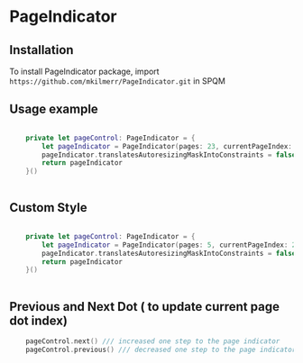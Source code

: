 # PageIndicator

## Installation

To install PageIndicator package, import `https://github.com/mkilmerr/PageIndicator.git` in SPQM

## Usage example 


```swift 

    private let pageControl: PageIndicator = {
        let pageIndicator = PageIndicator(pages: 23, currentPageIndex: 6)
        pageIndicator.translatesAutoresizingMaskIntoConstraints = false
        return pageIndicator
    }()
    
```

## Custom Style 

```swift 

    private let pageControl: PageIndicator = {
        let pageIndicator = PageIndicator(pages: 5, currentPageIndex: 2, color: .pink, borderColor: .blue)
        pageIndicator.translatesAutoresizingMaskIntoConstraints = false
        return pageIndicator
    }()
    
```

## Previous and Next Dot ( to update current page dot index)

```swift 
    pageControl.next() /// increased one step to the page indicator 
    pageControl.previous() /// decreased one step to the page indicator
```
